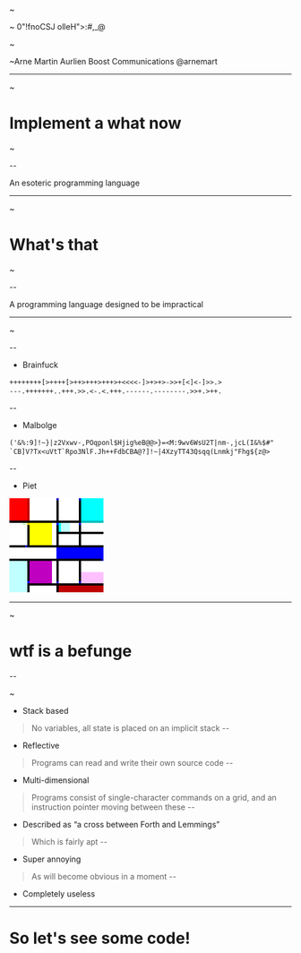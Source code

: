 ~

~ 0"!fnoCSJ olleH">:#,_@

~

~Arne Martin Aurlien
Boost Communications
@arnemart

----

~

# Implement a what now

~

--

An esoteric programming language

----

~

# What's that

~

--

A programming language designed to be impractical

----

~

--

* Brainfuck

```
++++++++[>++++[>++>+++>+++>+<<<<-]>+>+>->>+[<]<-]>>.>
---.+++++++..+++.>>.<-.<.+++.------.--------.>>+.>++.
```

--

* Malbolge

```
('&%:9]!~}|z2Vxwv-,POqponl$Hjig%eB@@>}=<M:9wv6WsU2T|nm-,jcL(I&%$#"
`CB]V?Tx<uVtT`Rpo3NlF.Jh++FdbCBA@?]!~|4XzyTT43Qsqq(Lnmkj"Fhg${z@>
```

--

* Piet

![20](Piet_Program.png)

----

~

# wtf is a befunge

--

~

- Stack based
> No variables, all state is placed on an implicit stack
--
- Reflective
> Programs can read and write their own source code
--
- Multi-dimensional
> Programs consist of single-character commands on a grid, and an instruction pointer moving between these
--
- Described as “a cross between Forth and Lemmings”
> Which is fairly apt
--
- Super annoying
> As will become obvious in a moment
--
- Completely useless


----

# So let's see some code!
